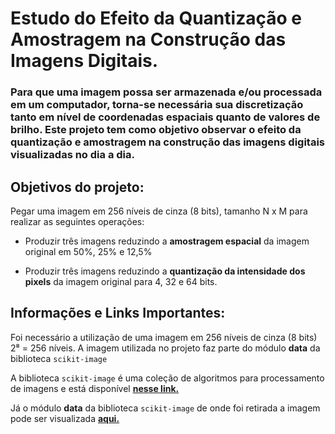 # Estudo do Efeito da Quantização e Amostragem na Construção das Imagens Digitais.


### Para que uma imagem possa ser armazenada e/ou processada em um computador, torna-se necessária sua discretização tanto em nível de coordenadas espaciais quanto de valores de brilho. Este projeto tem como objetivo observar o efeito da quantização e amostragem na construção das imagens digitais visualizadas no dia a dia.

## Objetivos do projeto:

Pegar uma imagem em 256 níveis de cinza (8 bits), tamanho N x M para realizar as seguintes operações:

- Produzir três imagens reduzindo a **amostragem espacial** da imagem original em 50%, 25% e 12,5%

- Produzir três imagens reduzindo a **quantização da intensidade dos pixels** da imagem original para 4, 32 e 64 bits.

## Informações e Links Importantes:

Foi necessário a utilização de uma imagem em 256 níveis de cinza (8 bits) 2⁸ = 256 níveis. A imagem utilizada no projeto faz parte do módulo **data** da biblioteca ``scikit-image``

A biblioteca ``scikit-image`` é uma coleção de algoritmos para processamento de imagens e está disponível [**nesse link.**](https://scikit-image.org/)

Já o módulo **data** da biblioteca ``scikit-image`` de onde foi retirada a imagem pode ser visualizada [**aqui.**](https://scikit-image.org/docs/dev/api/skimage.data.html?highlight=data#module-skimage.data)
